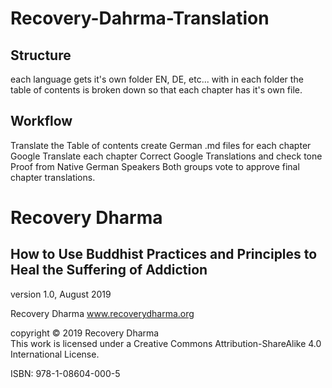 # Recovery-Dahrma-Translation
## Structure
each language gets it's own folder EN, DE, etc... with in each folder the table of contents is broken down so that each chapter has it's own file.
## Workflow
Translate the Table of contents
create German .md files for each chapter
Google Translate each chapter
Correct Google Translations and check tone
Proof from Native German Speakers
Both groups vote to approve final chapter translations.
 
# Recovery Dharma 
## How to Use Buddhist Practices and Principles to Heal the Suffering of Addiction 

version 1.0, August 2019  

Recovery Dharma www.recoverydharma.org 
 
copyright © 2019 Recovery Dharma   
This work is licensed under a Creative Commons  Attribution-ShareAlike 4.0 International License. 
 
ISBN: 978-1-08604-000-5 
